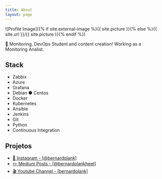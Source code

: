 ```yaml
---
title: About
layout: page
---
```

![Profile Image]({% if site.external-image %}{{ site.picture }}{% else %}{{ site.url }}/{{ site.picture }}{% endif %})



<p>🤷‍ Monitoring, DevOps Student and content creation!  
Working as a Monitoring Analist.</p>

<h2>Stack</h2>

<ul class="skill-list">
	<li>Zabbix</li>
	<li>Azure</li>
	<li>Grafana</li>
	<li>Debian ● Centos</li>
	<li>Docker</li>
	<li>Kubernetes</li>	
	<li>Ansible</li>
	<li>Jenkins</li>
	<li>Git</li>	
	<li>Python</li>	
	<li>Continuous Integration</li>
</ul>

<h2>Projetos</h2>

<ul>
	<li><a href="https://www.instagram.com/bernardolank">📸 Instagram - [@bernardolank]</a></li>
	<li><a href="https://medium.com/@bernardolankheet">✏️ Medium Posts - [@bernardolankheet]</a></li>
	<li><a href="https://youtube.com/channel/UCTFH_J83ayNu6cz3stYxptg">🎬 Youtube Channel - [bernardolank]</a></li>
</ul>
